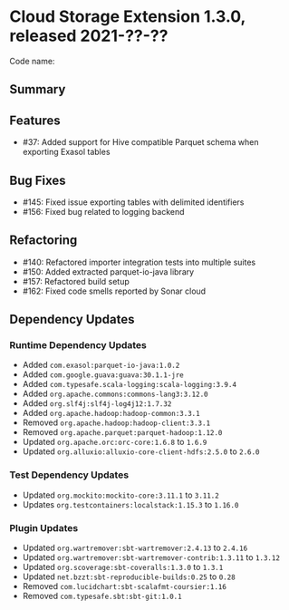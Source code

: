 # Cloud Storage Extension 1.3.0, released 2021-??-??

Code name: 

## Summary

## Features

* #37: Added support for Hive compatible Parquet schema when exporting Exasol tables

## Bug Fixes

* #145: Fixed issue exporting tables with delimited identifiers
* #156: Fixed bug related to logging backend

## Refactoring

* #140: Refactored importer integration tests into multiple suites
* #150: Added extracted parquet-io-java library
* #157: Refactored build setup
* #162: Fixed code smells reported by Sonar cloud

## Dependency Updates

### Runtime Dependency Updates

* Added `com.exasol:parquet-io-java:1.0.2`
* Added `com.google.guava:guava:30.1.1-jre`
* Added `com.typesafe.scala-logging:scala-logging:3.9.4`
* Added `org.apache.commons:commons-lang3:3.12.0`
* Added `org.slf4j:slf4j-log4j12:1.7.32`
* Added `org.apache.hadoop:hadoop-common:3.3.1`
* Removed `org.apache.hadoop:hadoop-client:3.3.1`
* Removed `org.apache.parquet:parquet-hadoop:1.12.0`
* Updated `org.apache.orc:orc-core:1.6.8` to `1.6.9`
* Updated `org.alluxio:alluxio-core-client-hdfs:2.5.0` to `2.6.0`

### Test Dependency Updates

* Updated `org.mockito:mockito-core:3.11.1` to `3.11.2`
* Updates `org.testcontainers:localstack:1.15.3` to `1.16.0`

### Plugin Updates

* Updated `org.wartremover:sbt-wartremover:2.4.13` to `2.4.16`
* Updated `org.wartremover:sbt-wartremover-contrib:1.3.11` to `1.3.12`
* Updated `org.scoverage:sbt-coveralls:1.3.0` to `1.3.1`
* Updated `net.bzzt:sbt-reproducible-builds:0.25` to `0.28`
* Removed `com.lucidchart:sbt-scalafmt-coursier:1.16`
* Removed `com.typesafe.sbt:sbt-git:1.0.1`
